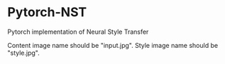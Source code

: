 # Pytorch-NST
Pytorch implementation of Neural Style Transfer 

Content image name should be "input.jpg".
Style image name should be "style.jpg".
